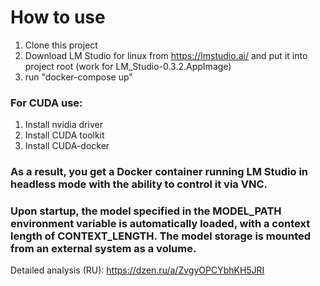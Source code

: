 # How to use

1. Clone this project
2. Download LM Studio for linux from https://lmstudio.ai/ and put it into project root (work for LM_Studio-0.3.2.AppImage)
3. run "docker-compose up"

### For CUDA use:
1. Install nvidia driver
2. Install CUDA toolkit
3. Install CUDA-docker

### As a result, you get a Docker container running LM Studio in headless mode with the ability to control it via VNC.

### Upon startup, the model specified in the MODEL_PATH environment variable is automatically loaded, with a context length of CONTEXT_LENGTH. The model storage is mounted from an external system as a volume.

Detailed analysis (RU): https://dzen.ru/a/ZvgyOPCYbhKH5JRI
